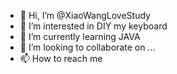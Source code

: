 - 👋 Hi, I’m @XiaoWangLoveStudy
- 👀 I’m interested in DIY my keyboard
- 🌱 I’m currently learning JAVA
- 💞️ I’m looking to collaborate on ...
- 📫 How to reach me 

<!---
XiaoWangLoveStudy/XiaoWangLoveStudy is a ✨ special ✨ repository because its `README.md` (this file) appears on your GitHub profile.
You can click the Preview link to take a look at your changes.
--->
